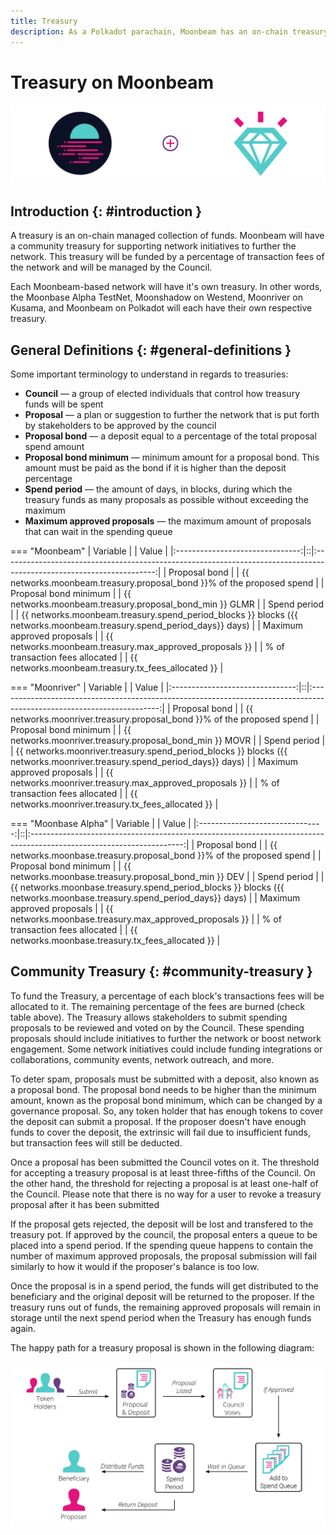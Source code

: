 ```yaml
---
title: Treasury
description: As a Polkadot parachain, Moonbeam has an on-chain treasury controlled by council members, enabling stakeholders to submit proposals to further the network.
---
```


# Treasury on Moonbeam

![Treasury Moonbeam Banner](/images/learn/features/treasury/treasury-overview-banner.png)

## Introduction {: #introduction } 

A treasury is an on-chain managed collection of funds. Moonbeam will have a community treasury for supporting network initiatives to further the network. This treasury will be funded by a percentage of transaction fees of the network and will be managed by the Council.

Each Moonbeam-based network will have it's own treasury. In other words, the Moonbase Alpha TestNet, Moonshadow on Westend, Moonriver on Kusama, and Moonbeam on Polkadot will each have their own respective treasury. 

## General Definitions {: #general-definitions } 

Some important terminology to understand in regards to treasuries:

- **Council** — a group of elected individuals that control how treasury funds will be spent
- **Proposal** — a plan or suggestion to further the network that is put forth by stakeholders to be approved by the council
- **Proposal bond** — a deposit equal to a percentage of the total proposal spend amount
- **Proposal bond minimum** — minimum amount for a proposal bond. This amount must be paid as the bond if it is higher than the deposit percentage
- **Spend period** — the amount of days, in blocks, during which the treasury funds as many proposals as possible without exceeding the maximum
- **Maximum approved proposals** — the maximum amount of proposals that can wait in the spending queue

=== "Moonbeam"
    |            Variable             |  |                                                        Value                                                         |
    |:-------------------------------:|::|:--------------------------------------------------------------------------------------------------------------------:|
    |          Proposal bond          |  |                        {{ networks.moonbeam.treasury.proposal_bond }}% of the proposed spend                         |
    |      Proposal bond minimum      |  |                               {{ networks.moonbeam.treasury.proposal_bond_min }} GLMR                                |
    |          Spend period           |  | {{ networks.moonbeam.treasury.spend_period_blocks }} blocks ({{ networks.moonbeam.treasury.spend_period_days}} days) |
    |   Maximum approved proposals    |  |                               {{ networks.moonbeam.treasury.max_approved_proposals }}                                |
    | % of transaction fees allocated |  |                                  {{ networks.moonbeam.treasury.tx_fees_allocated }}                                  |

=== "Moonriver"
    |            Variable             |  |                                                         Value                                                          |
    |:-------------------------------:|::|:----------------------------------------------------------------------------------------------------------------------:|
    |          Proposal bond          |  |                         {{ networks.moonriver.treasury.proposal_bond }}% of the proposed spend                         |
    |      Proposal bond minimum      |  |                                {{ networks.moonriver.treasury.proposal_bond_min }} MOVR                                |
    |          Spend period           |  | {{ networks.moonriver.treasury.spend_period_blocks }} blocks ({{ networks.moonriver.treasury.spend_period_days}} days) |
    |   Maximum approved proposals    |  |                                {{ networks.moonriver.treasury.max_approved_proposals }}                                |
    | % of transaction fees allocated |  |                                  {{ networks.moonriver.treasury.tx_fees_allocated }}                                   |

=== "Moonbase Alpha"
    |            Variable             |  |                                                        Value                                                         |
    |:-------------------------------:|::|:--------------------------------------------------------------------------------------------------------------------:|
    |          Proposal bond          |  |                        {{ networks.moonbase.treasury.proposal_bond }}% of the proposed spend                         |
    |      Proposal bond minimum      |  |                                {{ networks.moonbase.treasury.proposal_bond_min }} DEV                                |
    |          Spend period           |  | {{ networks.moonbase.treasury.spend_period_blocks }} blocks ({{ networks.moonbase.treasury.spend_period_days}} days) |
    |   Maximum approved proposals    |  |                               {{ networks.moonbase.treasury.max_approved_proposals }}                                |
    | % of transaction fees allocated |  |                                  {{ networks.moonbase.treasury.tx_fees_allocated }}                                  |


## Community Treasury {: #community-treasury } 

To fund the Treasury, a percentage of each block's transactions fees will be allocated to it. The remaining percentage of the fees are burned (check table above). The Treasury allows stakeholders to submit spending proposals to be reviewed and voted on by the Council. These spending proposals should include initiatives to further the network or boost network engagement. Some network initiatives could include funding integrations or collaborations, community events, network outreach, and more. 

To deter spam, proposals must be submitted with a deposit, also known as a proposal bond. The proposal bond needs to be higher than the minimum amount, known as the proposal bond minimum, which can be changed by a governance proposal. So, any token holder that has enough tokens to cover the deposit can submit a proposal. If the proposer doesn't have enough funds to cover the deposit, the extrinsic will fail due to insufficient funds, but transaction fees will still be deducted. 

Once a proposal has been submitted the Council votes on it. The threshold for accepting a treasury proposal is at least three-fifths of the Council. On the other hand, the threshold for rejecting a proposal is at least one-half of the Council. Please note that there is no way for a user to revoke a treasury proposal after it has been submitted
 
If the proposal gets rejected, the deposit will be lost and transfered to the treasury pot. If approved by the council, the proposal enters a queue to be placed into a spend period. If the spending queue happens to contain the number of maximum approved proposals, the proposal submission will fail similarly to how it would if the proposer's balance is too low.

Once the proposal is in a spend period, the funds will get distributed to the beneficiary and the original deposit will be returned to the proposer. If the treasury runs out of funds, the remaining approved proposals will remain in storage until the next spend period when the Treasury has enough funds again.

The happy path for a treasury proposal is shown in the following diagram:

![Treasury Proposal Happy Path Diagram](/images/learn/features/treasury/treasury-proposal-roadmap.png)
